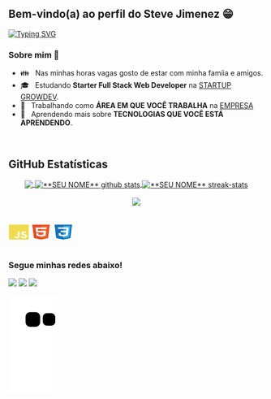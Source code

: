 ## Bem-vindo(a) ao perfil do Steve Jimenez 😁

[![Typing SVG](https://readme-typing-svg.herokuapp.com?font=Fira+Code&size=15&duration=2500&pause=10&color=00FFFF&center=true&multiline=true&height=100&lines=%22Nenhum+homem+%C3%A9+melhor+que+uma;m%C3%A1quina+e+nenhuma+m%C3%A1quina+%C3%A9+melhor;do+que+um+homem+com+uma+m%C3%A1quina.%22;Paul+Tudor+Jones)](https://git.io/typing-svg)

<h3>  Sobre mim 💪  </h3>

- 👪 &nbsp; Nas minhas horas vagas gosto de estar com minha famíia e amigos.
- 🎓 &nbsp; Estudando **Starter Full Stack Web Developer** na <a href="https://www.growdev.com.br/">STARTUP GROWDEV</a>.
- 💼 &nbsp; Trabalhando como **ÁREA EM QUE VOCÊ TRABALHA** na <a href="LINK DA EMPRESA">EMPRESA</a>
- 🌱 &nbsp; Aprendendo mais sobre **TECNOLOGIAS QUE VOCÊ ESTÁ APRENDENDO**.

<br>

## **GitHub Estatísticas**

<div align="center">
<a href="https://github.com/Jimenez09">
  <img align="center" src="https://github-readme-stats.vercel.app/api/top-langs/?username=Jimenez09&theme=highcontrast&hide_langs_below=1" />
</a>

<a href="https://github.com/Jimenez09">
 <img align="center" src="https://github-readme-stats.vercel.app/api?username=Jimenez09&show_icons=true&theme=highcontrast&line_height=40" alt="**SEU NOME** github stats"/>
</a>
   
    
<a href="https://github.com/Jimenez09">
 <img align="center" height=314 src="http://github-readme-streak-stats.herokuapp.com?user=Jimenez09&theme=highcontrast&date_format=j%20M%5B%20Y%5D&ring=C2CB12&currStreakLabel=C2CB12&fire=C2CB12&sideNums=00FEFE&currStreakNum=00FEFE" alt="**SEU NOME** streak-stats"/>
</a>
 
 </br>
  </br>
<img  src="https://github-profile-trophy.vercel.app/?username=Jimenez09&theme=highcontrast&title=Stars,Followers,Commit,Repo&margin-w=30&margin-h=30&row=1&column=4&no-frame=true" />
</div>
</br>

<div style="display: inline_block"><br>
  <img align="center" alt="Js" height="30" width="40" src="https://raw.githubusercontent.com/devicons/devicon/master/icons/javascript/javascript-plain.svg">
  <img align="center" alt="HTML" height="30" width="40" src="https://raw.githubusercontent.com/devicons/devicon/master/icons/html5/html5-original.svg">
  <img align="center" alt="CSS" height="30" width="40" src="https://raw.githubusercontent.com/devicons/devicon/master/icons/css3/css3-original.svg">
</div>
 
 <br>
 
  ### Segue minhas redes abaixo!
 
<div> 
  <a href="https://www.instagram.com/steveleia/" target="_blank"><img src="https://img.shields.io/badge/-Instagram-%23E4405F?style=for-the-badge&logo=instagram&logoColor=white" target="_blank"></a>
  <a href="stevejimenez09@gmail.com"><img src="https://img.shields.io/badge/-Gmail-%23333?style=for-the-badge&logo=gmail&logoColor=white" target="_blank"></a>
  <a href="https://www.linkedin.com/in/steve-jimenez09" target="_blank"><img src="https://img.shields.io/badge/-LinkedIn-%230077B5?style=for-the-badge&logo=linkedin&logoColor=white" target="_blank"></a> 
 
  ![Snake animation](https://github.com/Jimenez09/Jimenez09/blob/output/github-contribution-grid-snake.svg)

</div>
